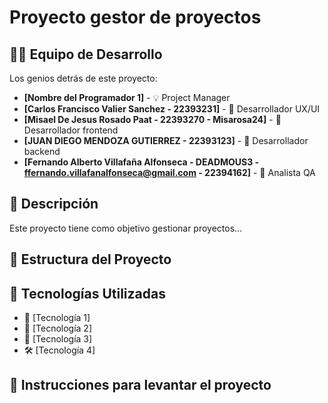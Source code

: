 # Proyecto gestor de proyectos 


## 👨‍💻 Equipo de Desarrollo

Los genios detrás de este proyecto:

- **[Nombre del Programador 1]** - 💡 Project Manager
- **[Carlos Francisco Valier Sanchez - 22393231]** - 🎨 Desarrollador UX/UI
- **[Misael De Jesus Rosado Paat - 22393270 - Misarosa24]** - 🔧 Desarrollador frontend
- **[JUAN DIEGO MENDOZA GUTIERREZ - 22393123]** - 🚀 Desarrollador backend
- **[Fernando Alberto Villafaña Alfonseca - DEADMOUS3 - ffernando.villafanalfonseca@gmail.com - 22394162]** - 🚀 Analista QA 

## 📜 Descripción

Este proyecto tiene como objetivo gestionar proyectos...
## 📂 Estructura del Proyecto


## 📌 Tecnologías Utilizadas

- 🚀 [Tecnología 1]
- 🎨 [Tecnología 2]
- 🔧 [Tecnología 3]
- 🛠️ [Tecnología 4]

## 📌 Instrucciones para levantar el proyecto
